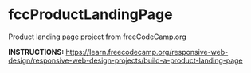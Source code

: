 # fccProductLandingPage
Product landing page project from freeCodeCamp.org 

**INSTRUCTIONS:** https://learn.freecodecamp.org/responsive-web-design/responsive-web-design-projects/build-a-product-landing-page
